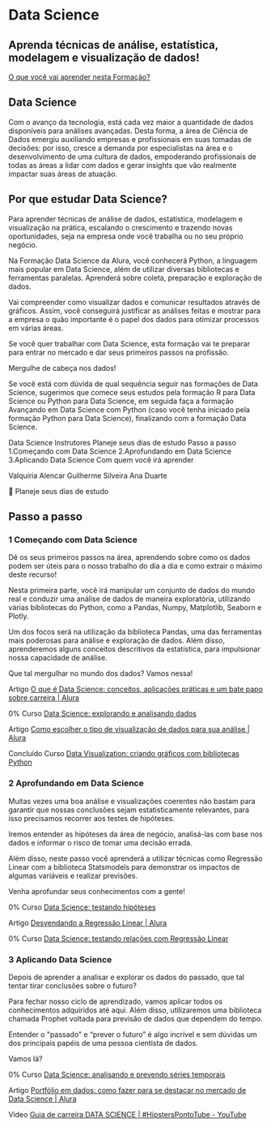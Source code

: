 # Data Science
## Aprenda técnicas de análise, estatística, modelagem e visualização de dados!
[O que você vai aprender nesta Formação?](https://www.youtube.com/watch?v=v_qWWQdyEYg)

## Data Science
Com o avanço da tecnologia, está cada vez maior a quantidade de dados disponíveis para análises avançadas. Desta forma, a área de Ciência de Dados emergiu auxiliando empresas e profissionais em suas tomadas de decisões: por isso, cresce a demanda por especialistas na área e o desenvolvimento de uma cultura de dados, empoderando profissionais de todas as áreas a lidar com dados e gerar insights que vão realmente impactar suas áreas de atuação.

## Por que estudar Data Science?
Para aprender técnicas de análise de dados, estatística, modelagem e visualização na prática, escalando o crescimento e trazendo novas oportunidades, seja na empresa onde você trabalha ou no seu próprio negócio.

Na Formação Data Science da Alura, você conhecerá Python, a linguagem mais popular em Data Science, além de utilizar diversas bibliotecas e ferramentas paralelas. Aprenderá sobre coleta, preparação e exploração de dados.

Vai compreender como visualizar dados e comunicar resultados através de gráficos. Assim, você conseguirá justificar as análises feitas e mostrar para a empresa o quão importante é o papel dos dados para otimizar processos em várias áreas.

Se você quer trabalhar com Data Science, esta formação vai te preparar para entrar no mercado e dar seus primeiros passos na profissão.

Mergulhe de cabeça nos dados!

Se você está com dúvida de qual sequência seguir nas formações de Data Science, sugerimos que comece seus estudos pela formação R para Data Science ou Python para Data Science, em seguida faça a formação Avançando em Data Science com Python (caso você tenha iniciado pela formação Python para Data Science), finalizando com a formação Data Science.

Data Science
Instrutores
Planeje seus dias de estudo
Passo a passo
1.Começando com Data Science
2.Aprofundando em Data Science
3.Aplicando Data Science
Com quem você irá aprender

Valquíria Alencar 
Guilherme Silveira
Ana Duarte

📅 Planeje seus dias de estudo

## Passo a passo
### 1 Começando com Data Science
Dê os seus primeiros passos na área, aprendendo sobre como os dados podem ser úteis para o nosso trabalho do dia a dia e como extrair o máximo deste recurso!

Nesta primeira parte, você irá manipular um conjunto de dados do mundo real e conduzir uma análise de dados de maneira exploratória, utilizando várias bibliotecas do Python, como a Pandas, Numpy, Matplotlib, Seaborn e Plotly.

Um dos focos será na utilização da biblioteca Pandas, uma das ferramentas mais poderosas para análise e exploração de dados. Além disso, aprenderemos alguns conceitos descritivos da estatística, para impulsionar nossa capacidade de análise.

Que tal mergulhar no mundo dos dados? Vamos nessa!


Artigo
[O que é Data Science: conceitos, aplicações práticas e um bate papo sobre carreira | Alura](https://www.alura.com.br/artigos/o-que-e-data-science)

0%
Curso
[Data Science: explorando e analisando dados]()

Artigo
[Como escolher o tipo de visualização de dados para sua análise | Alura](https://www.alura.com.br/artigos/tipo-de-visualizacao-de-dados)

Concluído
Curso
[Data Visualization: criando gráficos com bibliotecas Python]()

### 2 Aprofundando em Data Science
Muitas vezes uma boa análise e visualizações coerentes não bastam para garantir que nossas conclusões sejam estatisticamente relevantes, para isso precisamos recorrer aos testes de hipóteses.

Iremos entender as hipóteses da área de negócio, analisá-las com base nos dados e informar o risco de tomar uma decisão errada.

Além disso, neste passo você aprenderá a utilizar técnicas como Regressão Linear com a biblioteca Statsmodels para demonstrar os impactos de algumas variáveis e realizar previsões.

Venha aprofundar seus conhecimentos com a gente!


0%
Curso
[Data Science: testando hipóteses]()

Artigo
[Desvendando a Regressão Linear | Alura](https://www.alura.com.br/artigos/desvendando-a-regressao-linear)

0%
Curso
[Data Science: testando relações com Regressão Linear]()

### 3 Aplicando Data Science
Depois de aprender a analisar e explorar os dados do passado, que tal tentar tirar conclusões sobre o futuro?

Para fechar nosso ciclo de aprendizado, vamos aplicar todos os conhecimentos adquiridos até aqui. Além disso, utilizaremos uma biblioteca chamada Prophet voltada para previsão de dados que dependem do tempo.

Entender o "passado" e “prever o futuro” é algo incrível e sem dúvidas um dos principais papéis de uma pessoa cientista de dados.

Vamos lá?


0%
Curso
[Data Science: analisando e prevendo séries temporais]()

Artigo
[Portfólio em dados: como fazer para se destacar no mercado de Data Science | Alura](https://www.alura.com.br/artigos/portfolio-em-dados)

Video
[Guia de carreira DATA SCIENCE | #HipstersPontoTube - YouTube](https://www.youtube.com/watch?v=7KhaiCC3fJQ)